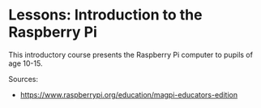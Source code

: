 # Lessons: Introduction to the Raspberry Pi

This introductory course presents the Raspberry Pi computer to pupils of age 10-15.

Sources:
* https://www.raspberrypi.org/education/magpi-educators-edition
